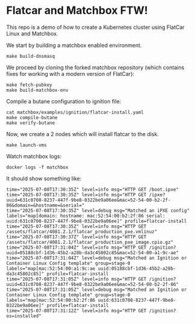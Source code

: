 Flatcar and Matchbox FTW!
=========================

This repo is a demo of how to create a Kubernetes cluster using FlatCar Linux and Matchbox.

We start by building a matchbox enabled environment.

```
make build-dnsmasq
```

We proceed by cloning the forked matchbox repository (which contains fixes
for working with a modern version of FlatCar):

```
make fetch-pubkey
make build-matchbox-env
```

Compile a butane configuration to ignition file:

```
cat matchbox/examples/ignition/flatcar-install.yaml
make compile-butane
make verify-butane
```

Now, we create a 2 nodes which will install flatcar to the disk.

```
make launch-vms
```

Watch matchbox logs:

```
docker logs -f matchbox
```

It should show something like:
```
time="2025-07-08T17:30:35Z" level=info msg="HTTP GET /boot.ipxe"
time="2025-07-08T17:30:35Z" level=info msg="HTTP GET /ipxe?uuid=631c0708-8237-447f-9be8-0322be9a06ee&mac=52-54-00-b2-2f-86&domain=&hostname=&serial="
time="2025-07-08T17:30:35Z" level=debug msg="Matched an iPXE config" labels="map[domain: hostname: mac:52:54:00:b2:2f:86 serial: uuid:631c0708-8237-447f-9be8-0322be9a06ee]" profile=flatcar-install
time="2025-07-08T17:30:35Z" level=info msg="HTTP GET /assets/flatcar/4081.2.1/flatcar_production_pxe.vmlinuz"
time="2025-07-08T17:30:37Z" level=info msg="HTTP GET /assets/flatcar/4081.2.1/flatcar_production_pxe_image.cpio.gz"
time="2025-07-08T17:31:04Z" level=info msg="HTTP GET /ignition?uuid=05188cbf-1d36-45b2-a28b-da3c45802c85&mac=52-54-00-a1-9c-ae"
time="2025-07-08T17:31:04Z" level=debug msg="Matched an Ignition or Container Linux Config template" group=stage-0 labels="map[mac:52:54:00:a1:9c:ae uuid:05188cbf-1d36-45b2-a28b-da3c45802c85]" profile=flatcar-install
time="2025-07-08T17:31:05Z" level=info msg="HTTP GET /ignition?uuid=631c0708-8237-447f-9be8-0322be9a06ee&mac=52-54-00-b2-2f-86"
time="2025-07-08T17:31:05Z" level=debug msg="Matched an Ignition or Container Linux Config template" group=stage-0 labels="map[mac:52:54:00:b2:2f:86 uuid:631c0708-8237-447f-9be8-0322be9a06ee]" profile=flatcar-install
time="2025-07-08T17:31:12Z" level=info msg="HTTP GET /ignition?os=installed"
```
